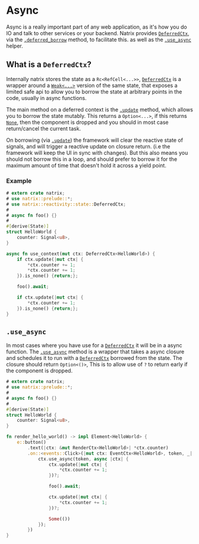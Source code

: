 # Async

Async is a really important part of any web application, as it's how you do IO and talk to other services or your backend.
Natrix provides [`DeferredCtx`](reactivity::state::DeferredCtx), via the [`.deferred_borrow`](prelude::EventCtx::deferred_borrow) method, to facilitate this. as well as the [`.use_async`](prelude::EventCtx::use_async) helper.

## What is a `DeferredCtx`?

Internally natrix stores the state as a `Rc<RefCell<...>>`, [`DeferredCtx`](reactivity::state::DeferredCtx) is a wrapper around a [`Weak<...>`](std::rc::Weak) version of the same state, that exposes a limited safe api to allow you to borrow the state at arbitrary points in the code, usually in async functions.

The main method on a deferred context is the [`.update`](reactivity::state::DeferredCtx::update) method, which allows you to borrow the state mutably. This returns a `Option<...>`, if this returns [`None`](std::option::Option::None), then the component is dropped and you should in most case return/cancel the current task.

On borrowing (via [`.update`](reactivity::state::DeferredCtx::update)) the framework will clear the reactive state of signals, and will trigger a reactive update on closure return. (i.e the framework will keep the UI in sync with changes). But this also means you should not borrow this in a loop, and should prefer to borrow it for the maximum amount of time that doesn't hold it across a yield point.

### Example

```rust
# extern crate natrix;
# use natrix::prelude::*;
# use natrix::reactivity::state::DeferredCtx;
#
# async fn foo() {}
#
#[derive(State)]
struct HelloWorld {
    counter: Signal<u8>,
}

async fn use_context(mut ctx: DeferredCtx<HelloWorld>) {
    if ctx.update(|mut ctx| {
        *ctx.counter += 1;
        *ctx.counter += 1;
    }).is_none() {return;}; 

    foo().await;

    if ctx.update(|mut ctx| {
        *ctx.counter += 1;
    }).is_none() {return;}; 
}
```

## `.use_async`

In most cases where you have use for a [`DeferredCtx`](reactivity::state::DeferredCtx) it will be in a async function.
The [`.use_async`](prelude::EventCtx::use_async) method is a wrapper that takes a async closure and schedules it to run with a [`DeferredCtx`](reactivity::state::DeferredCtx) borrowed from the state. The closure should return `Option<()>`, This is to allow use of `?` to return early if the component is dropped.

```rust
# extern crate natrix;
# use natrix::prelude::*;
#
# async fn foo() {}
#
#[derive(State)]
struct HelloWorld {
    counter: Signal<u8>,
}

fn render_hello_world() -> impl Element<HelloWorld> {
    e::button()
        .text(|ctx: &mut RenderCtx<HelloWorld>| *ctx.counter)
        .on::<events::Click>(|mut ctx: EventCtx<HelloWorld>, token, _| {
            ctx.use_async(token, async |ctx| {
                ctx.update(|mut ctx| {
                    *ctx.counter += 1;
                })?;

                foo().await;

                ctx.update(|mut ctx| {
                    *ctx.counter += 1;
                })?;

                Some(())
            });
        })
}
```
